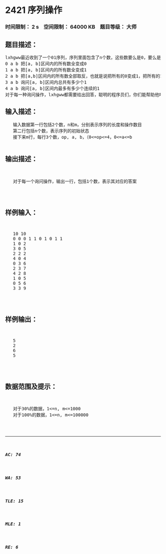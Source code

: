 # 2421 序列操作   
### 时间限制： 2 s&nbsp;&nbsp;&nbsp;&nbsp;空间限制： 64000 KB&nbsp;&nbsp;&nbsp;&nbsp;题目等级： 大师  
## 题目描述：  

<pre>
lxhgww最近收到了一个01序列，序列里面包含了n个数，这些数要么是0，要么是1，现在对于这个序列有五种变换操作和询问操作：
0 a b 把[a, b]区间内的所有数全变成0
1 a b 把[a, b]区间内的所有数全变成1
2 a b 把[a,b]区间内的所有数全部取反，也就是说把所有的0变成1，把所有的1变成0
3 a b 询问[a, b]区间内总共有多少个1
4 a b 询问[a, b]区间内最多有多少个连续的1
对于每一种询问操作，lxhgww都需要给出回答，聪明的程序员们，你们能帮助他吗？
</pre>
  
  
## 输入描述：  

<pre>
   输入数据第一行包括2个数，n和m，分别表示序列的长度和操作数目
   第二行包括n个数，表示序列的初始状态
   接下来m行，每行3个数，op, a, b，（0<=op<=4，0<=a<=b<n）表示对于区间[a, b]执行标号为op的操作
</pre>
  
  
## 输出描述：  

<pre>
   对于每一个询问操作，输出一行，包括1个数，表示其对应的答案
</pre>
  
  
## 样例输入：  

<pre>
   10 10
   0 0 0 1 1 0 1 0 1 1
   1 0 2
   3 0 5
   2 2 2
   4 0 4
   0 3 6
   2 3 7
   4 2 8
   1 0 5
   0 5 6
   3 3 9
</pre>
  
  
## 样例输出：  

<pre>
   5
   2
   6
   5
</pre>
  
  
## 数据范围及提示：  

<pre>
   对于30%的数据，1<=n, m<=1000
   对于100%的数据，1<=n, m<=100000
</pre>
  
  
***  

##### AC: 74  
##### WA: 53  
##### TLE: 15  
##### MLE: 1  
##### RE: 6  
